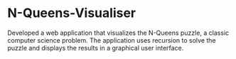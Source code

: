 # N-Queens-Visualiser
Developed a web application that visualizes the N-Queens puzzle, a classic computer science problem. The application uses recursion to solve the puzzle and displays the results in a graphical user interface.
